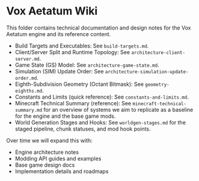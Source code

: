 # Vox Aetatum Wiki

This folder contains technical documentation and design notes for the Vox Aetatum engine and its reference content.

- Build Targets and Executables: See `build-targets.md`.
- Client/Server Split and Runtime Topology: See `architecture-client-server.md`.
- Game State (GS) Model: See `architecture-game-state.md`.
- Simulation (SIM) Update Order: See `architecture-simulation-update-order.md`.
- Eighth-Subdivision Geometry (Octant Bitmask): See `geometry-eighths.md`.
- Constants and Limits (quick reference): See `constants-and-limits.md`.
- Minecraft Technical Summary (reference): See `minecraft-technical-summary.md` for an overview of systems we aim to replicate as a baseline for the engine and the base game mods.
- World Generation Stages and Hooks: See `worldgen-stages.md` for the staged pipeline, chunk statuses, and mod hook points.

Over time we will expand this with:

- Engine architecture notes
- Modding API guides and examples
- Base game design docs
- Implementation details and roadmaps
